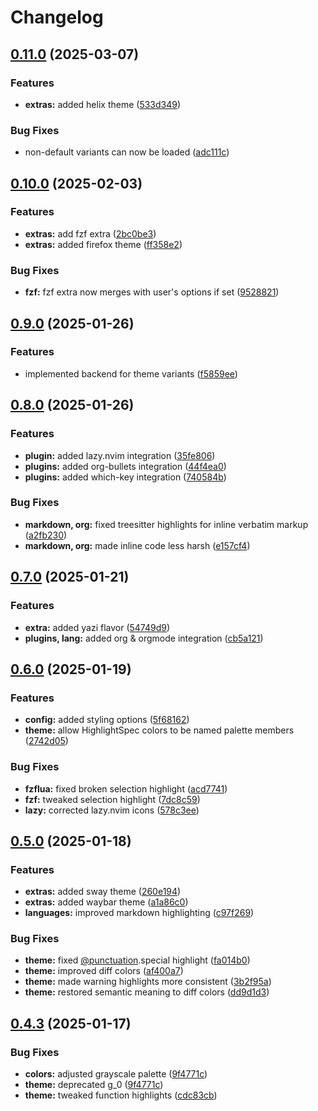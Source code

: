 # Changelog

## [0.11.0](https://github.com/ficcdaf/ashen.nvim/compare/v0.10.0...v0.11.0) (2025-03-07)


### Features

* **extras:** added helix theme ([533d349](https://github.com/ficcdaf/ashen.nvim/commit/533d3494225ea44bd9a0c3ae45e01b3dcbe32d0f))


### Bug Fixes

* non-default variants can now be loaded ([adc111c](https://github.com/ficcdaf/ashen.nvim/commit/adc111c573cd509809377546102ec4d3aefeaede))

## [0.10.0](https://github.com/ficcdaf/ashen.nvim/compare/v0.9.0...v0.10.0) (2025-02-03)


### Features

* **extras:** add fzf extra ([2bc0be3](https://github.com/ficcdaf/ashen.nvim/commit/2bc0be3b27a46d94de14b480f4ab77bf1f3a59da))
* **extras:** added firefox theme ([ff358e2](https://github.com/ficcdaf/ashen.nvim/commit/ff358e27bbbdce5511adbaa36e0eb8796e4388fa))


### Bug Fixes

* **fzf:** fzf extra now merges with user's options if set ([9528821](https://github.com/ficcdaf/ashen.nvim/commit/9528821deeb5688e8c3fcd9c4a1a18a3ecb3de91))

## [0.9.0](https://github.com/ficcdaf/ashen.nvim/compare/v0.8.0...v0.9.0) (2025-01-26)


### Features

* implemented backend for theme variants ([f5859ee](https://github.com/ficcdaf/ashen.nvim/commit/f5859ee6298b1269df60c2709b546d73a8a69354))

## [0.8.0](https://github.com/ficcdaf/ashen.nvim/compare/v0.7.0...v0.8.0) (2025-01-26)


### Features

* **plugin:** added lazy.nvim integration ([35fe806](https://github.com/ficcdaf/ashen.nvim/commit/35fe8068e80f9937b7aea8a2a3f7de4920eb5765))
* **plugins:** added org-bullets integration ([44f4ea0](https://github.com/ficcdaf/ashen.nvim/commit/44f4ea0114f33697da8539ba35e078a9cafaec43))
* **plugins:** added which-key integration ([740584b](https://github.com/ficcdaf/ashen.nvim/commit/740584b963e03bf2c583c29b750fac2f43863d65))


### Bug Fixes

* **markdown, org:** fixed treesitter highlights for inline verbatim markup ([a2fb230](https://github.com/ficcdaf/ashen.nvim/commit/a2fb230d68bbbf1e6faa86e9daed8eceaef494c9))
* **markdown, org:** made inline code less harsh ([e157cf4](https://github.com/ficcdaf/ashen.nvim/commit/e157cf46c9609fb880dc16c30ebd1612e248c71b))

## [0.7.0](https://github.com/ficcdaf/ashen.nvim/compare/v0.6.0...v0.7.0) (2025-01-21)


### Features

* **extra:** added yazi flavor ([54749d9](https://github.com/ficcdaf/ashen.nvim/commit/54749d9993f2b90dff1d7ea1c4d688ef3b5672c2))
* **plugins, lang:** added org & orgmode integration ([cb5a121](https://github.com/ficcdaf/ashen.nvim/commit/cb5a1216f9aea592e1fff7433afca329ebddaf18))

## [0.6.0](https://github.com/ficcdaf/ashen.nvim/compare/v0.5.0...v0.6.0) (2025-01-19)


### Features

* **config:** added styling options ([5f68162](https://github.com/ficcdaf/ashen.nvim/commit/5f68162d0977d8ec1343298d7b718550f3e3ed90))
* **theme:** allow HighlightSpec colors to be named palette members ([2742d05](https://github.com/ficcdaf/ashen.nvim/commit/2742d050583a9eb3f180e1a67491b5b478f88db3))


### Bug Fixes

* **fzflua:** fixed broken selection highlight ([acd7741](https://github.com/ficcdaf/ashen.nvim/commit/acd77411d49b26ea9ebad0e1083a2489a435de8a))
* **fzf:** tweaked selection highlight ([7dc8c59](https://github.com/ficcdaf/ashen.nvim/commit/7dc8c59958ad4cbbab60c0fbdc236db32b82a7a1))
* **lazy:** corrected lazy.nvim icons ([578c3ee](https://github.com/ficcdaf/ashen.nvim/commit/578c3ee6e80cd2e36571577fed7a20d86ffc9413))

## [0.5.0](https://github.com/ficcdaf/ashen.nvim/compare/v0.4.3...v0.5.0) (2025-01-18)


### Features

* **extras:** added sway theme ([260e194](https://github.com/ficcdaf/ashen.nvim/commit/260e19463b8113518cbe1359723f58d0a8695563))
* **extras:** added waybar theme ([a1a86c0](https://github.com/ficcdaf/ashen.nvim/commit/a1a86c0d624d7f29a95ca7149752a85a2b7b1ad2))
* **languages:** improved markdown highlighting ([c97f269](https://github.com/ficcdaf/ashen.nvim/commit/c97f269a7399cc6b1f31ae5fb9864dc64222a719))


### Bug Fixes

* **theme:** fixed [@punctuation](https://github.com/punctuation).special highlight ([fa014b0](https://github.com/ficcdaf/ashen.nvim/commit/fa014b0feb618694540327a87fbadc1d291677a6))
* **theme:** improved diff colors ([af400a7](https://github.com/ficcdaf/ashen.nvim/commit/af400a7886c9df8f60e65677aa69f1dc97bf2380))
* **theme:** made warning highlights more consistent ([3b2f95a](https://github.com/ficcdaf/ashen.nvim/commit/3b2f95af08e56af3781c701698e8fd006819132a))
* **theme:** restored semantic meaning to diff colors ([dd9d1d3](https://github.com/ficcdaf/ashen.nvim/commit/dd9d1d3462c740eb1fa6b74e612f46ab18e7c792))

## [0.4.3](https://github.com/ficcdaf/ashen.nvim/compare/0.4.2...v0.4.3) (2025-01-17)


### Bug Fixes

* **colors:** adjusted grayscale palette ([9f4771c](https://github.com/ficcdaf/ashen.nvim/commit/9f4771cac8d6a06fad1d708b09ae179841eb2f56))
* **theme:** deprecated g_0 ([9f4771c](https://github.com/ficcdaf/ashen.nvim/commit/9f4771cac8d6a06fad1d708b09ae179841eb2f56))
* **theme:** tweaked function highlights ([cdc83cb](https://github.com/ficcdaf/ashen.nvim/commit/cdc83cb34873a7b4baa85051b03426b455d84959))
